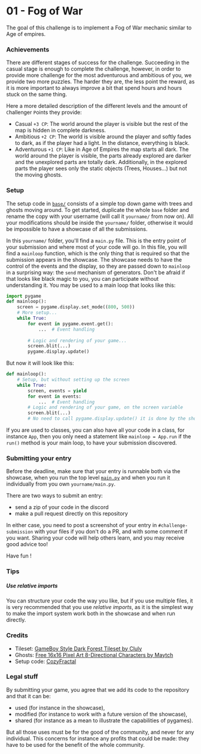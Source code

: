 # 01 - Fog of War

The goal of this challenge is to implement a Fog of War mechanic
similar to Age of empires.

### Achievements

There are different stages of success for the challenge. 
Succeeding in the casual stage is enough to complete the challenge,
however, in order to provide more challenge for the most adventurous 
and ambitious of you, we provide two more puzzles. 
The harder they are, the less point the reward, 
as it is more important to always improve a bit that spend hours and hours
stuck on the same thing.

Here a more detailed description of the different levels and the amount of 
`C`hallenger `P`oints they provide:

- Casual `+3 CP`: The world around the player is visible but the rest of the map 
    is hidden in complete darkness.
- Ambitious `+2 CP`: The world is visible around the player and softly fades to dark, as if the player had a light.
    In the distance, everything is black.
- Adventurous `+1 CP`: Like in Age of Empires the map starts all dark. The world around the player is visible, 
    the parts already explored are darker and the unexplored parts are totally dark.
    Additionally, in the explored parts the player sees only the static objects (Trees, Houses…)
    but not the moving ghosts.

### Setup

The setup code in [`base/`](arosso17) consists of a simple top down game with trees and ghosts moving around.
To get started, duplicate the whole `base` folder and rename the copy with your username 
(will call it `yourname/` from now on). All your modifications should be inside the `yourname/` folder,
otherwise it would be impossible to have a showcase of all the submissions.

In this `yourname/` folder, you'll find a `main.py` file. This is the entry point of your submission and where 
most of your code will go. 
In this file, you will find a `mainloop` function, which is the only thing that is required so that the submission 
appears in the showcase. The showcase needs to have the control of the events and the display, so they are
passed down to `mainloop` in a surprising way: the `send` mechanism of generators. 
Don't be afraid if that looks like black magic to you,
you can participate without understanding it.
You may be used to a main loop that looks like this:

```python
import pygame
def mainloop():
    screen = pygame.display.set_mode((800, 500))
    # More setup...
    while True:
        for event in pygame.event.get():
            ...  # Event handling
        
        # Logic and rendering of your game...
        screen.blit(...)
        pygame.display.update()
```

But now it will look like this:
```python
def mainloop():
    # Setup, but without setting up the screen
    while True:
        screen, events = yield
        for event in events:
            ...  # Event handling
        # Logic and rendering of your game, on the screen variable
        screen.blit(...)
        # No need to call pygame.display.update() it is done by the showcase.
```

If you are used to classes, you can also have all your code in a class, for instance `App`,
then you only need a statement like `mainloop = App.run` if the `run()` method is your main loop,
to have your submission discovered.

### Submitting your entry

Before the deadline, make sure that your entry is runnable both via the showcase, 
when you run the top level [`main.py`](../main.py) and when you run it individually
from you own `yourname/main.py`.

There are two ways to submit an entry:
 - send a zip of your code in the discord
 - make a pull request directly on this repository

In either case, you need to post a screenshot of your entry in `#challenge-submission`
with your files if you don't do a PR, and with some comment if you want. 
Sharing your code will help others learn, and you may receive good advice too!

Have fun !

### Tips

##### Use relative imports

You can structure your code the way you like, but if you use multiple files, 
it is very recommended that you use *relative imports*, as it is the simplest way to 
make the import system work both in the showcase and when run directly.

### Credits

 - Tileset: [GameBoy Style Dark Forest Tileset by Cluly](https://cluly.itch.io/gameboy-style-dark-forest-tileset)
 - Ghosts: [Free 16x16 Pixel Art 8-Directional Characters by Maytch](https://maytch.itch.io/free-16x16-pixel-art-8-directional-characters)
 - Setup code: [CozyFractal](https://cozyfractal.com)

### Legal stuff

By submitting your game, you agree that we add its code to the repository 
and that it can be:
- used (for instance in the showcase), 
- modified (for instance to work with a future version of the showcase),
- shared (for instance as a mean to illustrate the capabilities of pygames).

But all those uses must be for the good of the community, and never for any individual.
This concerns for instance any profits that could be made: they have to be used for the 
benefit of the whole community.
